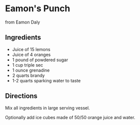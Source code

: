 # Eamon's Punch

from Eamon Daly

## Ingredients

* Juice of 15 lemons
* Juice of 4 oranges
* 1 pound of powdered sugar
* 1 cup triple sec
* 1 ounce grenadine
* 2 quarts brandy
* 1-2 quarts sparking water to taste

## Directions

Mix all ingredients in large serving vessel.

Optionally add ice cubes made of 50/50 orange juice and water.
